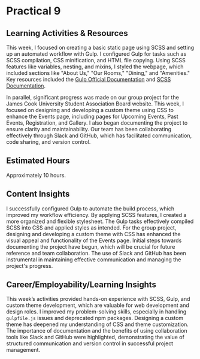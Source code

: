 
# Practical 9

## Learning Activities & Resources

This week, I focused on creating a basic static page using SCSS and setting up an automated workflow with Gulp. I configured Gulp for tasks such as SCSS compilation, CSS minification, and HTML file copying. Using SCSS features like variables, nesting, and mixins, I styled the webpage, which included sections like "About Us," "Our Rooms," "Dining," and "Amenities." Key resources included the [Gulp Official Documentation](https://gulpjs.com/docs/en/getting-started/quick-start) and [SCSS Documentation](https://sass-lang.com/documentation).

In parallel, significant progress was made on our group project for the James Cook University Student Association Board website. This week, I focused on designing and developing a custom theme using CSS to enhance the Events page, including pages for Upcoming Events, Past Events, Registration, and Gallery. I also began documenting the project to ensure clarity and maintainability. Our team has been collaborating effectively through Slack and GitHub, which has facilitated communication, code sharing, and version control.

## Estimated Hours

Approximately 10 hours.

## Content Insights

I successfully configured Gulp to automate the build process, which improved my workflow efficiency. By applying SCSS features, I created a more organized and flexible stylesheet. The Gulp tasks effectively compiled SCSS into CSS and applied styles as intended. For the group project, designing and developing a custom theme with CSS has enhanced the visual appeal and functionality of the Events page. Initial steps towards documenting the project have begun, which will be crucial for future reference and team collaboration. The use of Slack and GitHub has been instrumental in maintaining effective communication and managing the project's progress.

## Career/Employability/Learning Insights

This week’s activities provided hands-on experience with SCSS, Gulp, and custom theme development, which are valuable for web development and design roles. I improved my problem-solving skills, especially in handling `gulpfile.js` issues and deprecated npm packages. Designing a custom theme has deepened my understanding of CSS and theme customization. The importance of documentation and the benefits of using collaboration tools like Slack and GitHub were highlighted, demonstrating the value of structured communication and version control in successful project management.


